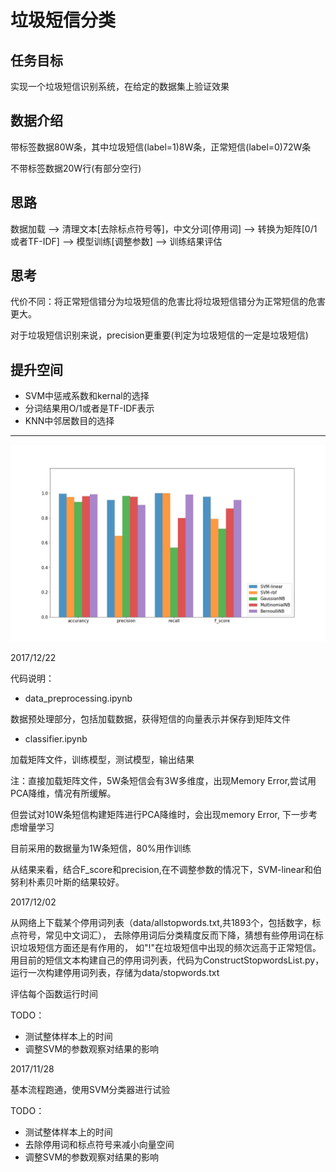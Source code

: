 # 垃圾短信分类

## 任务目标

实现一个垃圾短信识别系统，在给定的数据集上验证效果

## 数据介绍

带标签数据80W条，其中垃圾短信(label=1)8W条，正常短信(label=0)72W条

不带标签数据20W行(有部分空行)

## 思路

数据加载 ——> 清理文本[去除标点符号等]，中文分词[停用词] ——> 转换为矩阵[0/1或者TF-IDF] ——> 模型训练[调整参数] ——> 训练结果评估



## 思考

代价不同：将正常短信错分为垃圾短信的危害比将垃圾短信错分为正常短信的危害更大。

对于垃圾短信识别来说，precision更重要(判定为垃圾短信的一定是垃圾短信)


## 提升空间

 - SVM中惩戒系数和kernal的选择
 - 分词结果用O/1或者是TF-IDF表示
 - KNN中邻居数目的选择

---

![unsplash的图片](https://github.com/CuiCh/Spam_Message_Classification/blob/master/result.jpg)


2017/12/22

代码说明：

- data_preprocessing.ipynb

数据预处理部分，包括加载数据，获得短信的向量表示并保存到矩阵文件

- classifier.ipynb

加载矩阵文件，训练模型，测试模型，输出结果

注：直接加载矩阵文件，5W条短信会有3W多维度，出现Memory Error,尝试用PCA降维，情况有所缓解。

但尝试对10W条短信构建矩阵进行PCA降维时，会出现memory Error, 下一步考虑增量学习

目前采用的数据量为1W条短信，80%用作训练

从结果来看，结合F_score和precision,在不调整参数的情况下，SVM-linear和伯努利朴素贝叶斯的结果较好。


2017/12/02 

从网络上下载某个停用词列表（data/allstopwords.txt,共1893个，包括数字，标点符号，常见中文词汇），
去除停用词后分类精度反而下降，猜想有些停用词在标识垃圾短信方面还是有作用的，
如"!"在垃圾短信中出现的频次远高于正常短信。
用目前的短信文本构建自己的停用词列表，代码为ConstructStopwordsList.py，运行一次构建停用词列表，存储为data/stopwords.txt

评估每个函数运行时间

TODO：

- 测试整体样本上的时间
- 调整SVM的参数观察对结果的影响



2017/11/28 

基本流程跑通，使用SVM分类器进行试验

TODO：

- 测试整体样本上的时间
- 去除停用词和标点符号来减小向量空间
- 调整SVM的参数观察对结果的影响



